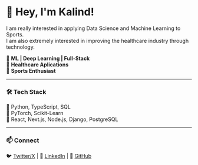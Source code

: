 # 👋 Hey, I'm Kalind!
I am really interested in applying Data Science and Machine Learning to Sports.    
I am also extremely interested in improving the healthcare industry through technology.

🚀 **ML | Deep Learning | Full-Stack**  
🩻 **Healthcare Aplications**    
🏀 **Sports Enthusiast**  

---

### 🛠 Tech Stack
🔹 Python, TypeScript, SQL  
🔹 PyTorch, Scikit-Learn  
🔹 React, Next.js, Node.js, Django, PostgreSQL  

---

### 📫 Connect  
🐦 [Twitter/X](https://twitter.com/) | 💼 [LinkedIn](https://www.linkedin.com/in/kalindadhikari/) | 📂 [GitHub](https://github.com/kalind789)  
